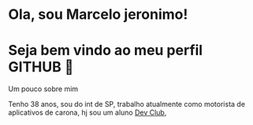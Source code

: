 # Ola, sou Marcelo jeronimo!
# Seja bem vindo ao meu perfil GITHUB 👋
<p> Um pouco sobre mim</p>
 Tenho 38 anos, sou do int de SP, trabalho atualmente como motorista de aplicativos de carona, hj sou um aluno <a href="https://rodolfomori.com.br/devclub"> Dev Club</a>, 



